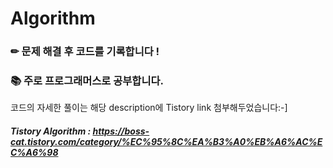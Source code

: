 # Algorithm
### ✏ 문제 해결 후 코드를 기록합니다 !
### 📚 주로 프로그래머스로 공부합니다.
코드의 자세한 풀이는 해당 description에 Tistory link 첨부해두었습니다:-]

#### _Tistory Algorithm : <https://boss-cat.tistory.com/category/%EC%95%8C%EA%B3%A0%EB%A6%AC%EC%A6%98>_
